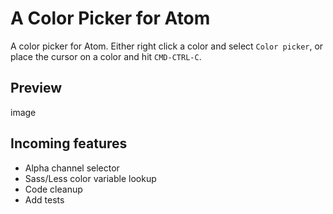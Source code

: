 # A Color Picker for Atom

A color picker for Atom. Either right click a color and select `Color picker`, or place the cursor on a color and hit `CMD-CTRL-C`.

## Preview

image

## Incoming features

- Alpha channel selector
- Sass/Less color variable lookup
- Code cleanup
- Add tests
